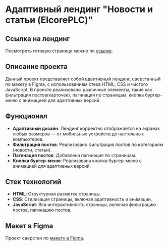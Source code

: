 # Адаптивный лендинг "Новости и статьи (ElcorePLC)"

## Ссылка на лендинг

Посмотреть готовую страницу можно по [ссылке](https://antonpnv.github.io/elcoreplc/).

## Описание проекта

Данный проект представляет собой адаптивный лендинг, сверстанный по макету в Figma, с использованием стека HTML, CSS и чистого JavaScript. В проекте реализованы различные элементы, такие как фильтрация постов(карточек), пагинация по страницам, кнопка бургер-меню с анимацией для адаптивных версий.

## Функционал

- **Адаптивный дизайн**: Лендинг корректно отображается на экранах любых размеров — от мобильных устройств до настольных компьютеров.
- **Фильтрация постов**: Реализовано фильтрация постов по категориям (новости, статьи).
- **Пагинация постов**: Добавлена пагинация по страницам.
- **Кнопка бургер-меню**: Реализована кнопка бургер-меню с анимацией для адаптивных версий.

## Стек технологий

- **HTML**: Структурная разметка страницы.
- **CSS**: Стилизация страницы, включая адаптивность и анимации.
- **JavaScript**: Вся интерактивность страницы, включая фильтрацию постов, пагинацию постов.

## Макет в Figma

Проект сверстан по [макету в Figma](https://www.figma.com/design/XU7bbOeldKwnTb6aIhVyyS/HTML-test-prj1?node-id=245-314&node-type=frame&t=0KInsmfplqs10ooR-0).
